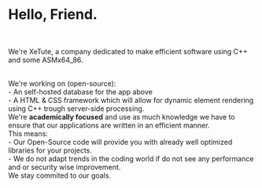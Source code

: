 <h1><strong>Hello, Friend.</strong></h1><br>
<p>We're XeTute, a company dedicated to make efficient software using C++ and some ASMx64_86.</p><br>
We're working on (open-source):<br>
- An self-hosted database for the app above<br>
- A HTML & CSS framework which will allow for dynamic element rendering using C++ trough server-side processing.<br>
We're <strong>academically focused</strong> and use as much knowledge we have to ensure that our applications are written in an efficient manner.<br>
This means:<br>
- Our Open-Source code will provide you with already well optimized libraries for your projects.<br>
- We do not adapt trends in the coding world if do not see any performance and or security wise improvement.<br>
We stay commited to our goals.
